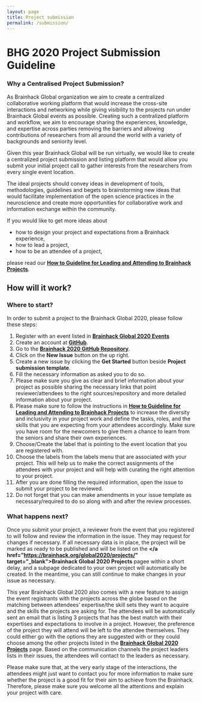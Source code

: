 ```yaml
---
layout: page
title: Project submission
permalink: /submission/
---
```


# BHG 2020 Project Submission Guideline

### Why a Centralised Project Submission?

As Brainhack Global organization we aim to create a centralized collaborative working platform that would increase the cross-site interactions and networking while giving visibility to the projects run under Brainhack Global events as possible. Creating such a centralized platform and workflow, we aim to encourage sharing the experiences, knowledge, and expertise across parties removing the barriers and allowing contributions of researchers from all around the world with a variety of backgrounds and seniority level.

Given this year Brainhack Global will be run virtually, we would like to create a centralized project submission and listing platform that would allow you submit your initial project call to gather interests from the researchers from every single event location.

The ideal projects should convey ideas in development of tools, methodologies, guidelines and begets to brainstorming new ideas that would facilitate implementation of the open science practices in the neuroscience and create more opportunities for collaborative work and information exchange within the community.

If you would like to get more ideas about

- how to design your project and expectations from a Brainhack experience,
- how to lead a project,
- how to be an attendee of a project,

please read our **<a href="https://github.com/brainhackorg/bhg-event-materials/blob/master/docs/leading_and_attending_to_brainhack_projects.md" target="_blank">How to Guideline for Leading and Attending to Brainhack Projects</a>**.

## How will it work?

### Where to start?

In order to submit a project to the Brainhack Global 2020, please follow these steps:

1. Register with an event listed in **<a href="https://brainhack.org/global2020/events/" target="_blank">Brainhack Global 2020 Events</a>**
1. Create an account at **<a href="http://github.com/" target="_blank">GitHub</a>**.
1. Go to the **<a href="https://github.com/brainhackorg/global2020/issues" target="_blank">Brainhack 2020 GitHub Repository</a>**.
1. Click on the **New Issue** button on the up right.
1. Create a new issue by clicking the **Get Started** button beside **Project submission template**.
1. Fill the necessary information as asked you to do so.
1. Please make sure you give as clear and brief information about your project as possible sharing the necessary links that point reviewer/attendees to the right sources/repository and more detailed information about your project.
1. Please make sure to follow the instructions in **<a href="https://github.com/brainhackorg/bhg-event-materials/blob/master/docs/leading_and_attending_to_brainhack_projects.md" target="_blank">How to Guideline for Leading and Attending to Brainhack Projects</a>** to increase the diversity and inclusivity in your project work and define the tasks, roles, and the skills that you are expecting from your attendees accordingly. Make sure you have room for the newcomers to give them a chance to learn from the seniors and share their own experiences.
1. Choose/Create the label that is pointing to the event location that you are registered with.
1. Choose the labels from the labels menu that are associated with your project. This will help us to make the correct assignments of the attendees with your project and will help with curating the right attention to your project.
1. After you are done filling the required information, open the issue to submit your project to be reviewed. 
1. Do not forget that you can make amendments in your issue template as necessary/required to do so along with and after the review processes.

### What happens next?

Once you submit your project, a reviewer from the event that you registered to will follow and review the information in the issue. They may request for changes if necessary. If all necessary data is in place, the project will be marked as ready to be published and will be listed on the **</a href="https://brainhack.org/global2020/projects/" target="_blank">Brainhack Global 2020 Projects</a>** pagee within a short delay, and a subpage dedicated to your own project will automatically be created. In the meantime, you can still continue to make changes in your issue as necessary.

This year Brainhack Global 2020 also comes with a new feature to assign the event registrants with the projects across the globe based on the matching between attendees’ expertise/the skill sets they want to acquire and the skills the projects are asking for. The attendees will be automatically sent an email that is listing 3 projects that has the best match with their expertises and expectations to involve in a project. However, the preference of the project they will attend will be left to the attendee themselves. They could either go with the options they are suggested with or they could choose among the other projects listed in the **<a href="https://brainhack.org/global2020/projects/" target="_blank">Brainhack Global 2020 Projects</a>** page. Based on the communication channels the project leaders lists in their issues, the attendees will contact to the leaders as necessary.

Please make sure that, at the very early stage of the interactions, the attendees might just want to contact you for more information to make sure whether the project is a good fit for their aim to achieve from the Brainhack. Therefore, please make sure you welcome all the attentions and explain your project with care.
